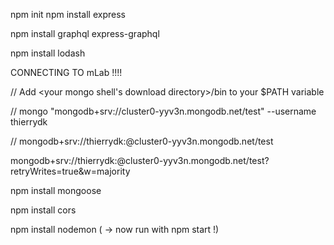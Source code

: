 npm init
npm install express

npm install graphql express-graphql

npm install lodash


CONNECTING TO     mLab   !!!!

// Add <your mongo shell's download directory>/bin to your $PATH variable

// mongo "mongodb+srv://cluster0-yyv3n.mongodb.net/test"  --username thierrydk

// mongodb+srv://thierrydk:<password>@cluster0-yyv3n.mongodb.net/test

mongodb+srv://thierrydk:<password>@cluster0-yyv3n.mongodb.net/test?retryWrites=true&w=majority

npm install mongoose

npm install cors

npm install nodemon ( -> now run with npm start !)